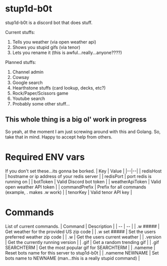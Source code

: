 # stup1d-b0t
stup1d-b0t is a discord bot that does stuff.

Current stuffs:
 1. Tells you weather (via open weather api)
 2. Shows you stupid gifs (via tenor)
 3. Lets you rename it (this is awful...really...anyone????)

Planned stuffs:
 1. Channel admin
 2. Cowsay
 3. Google search
 4. Hearthstone stuffs (card lookup, decks, etc?)
 5. Rock/Paper/Scissors game
 6. Youtube search
 7. Probably some other stuff...

## This whole thing is a big ol' work in progress
So yeah, at the moment I am just screwing around with this and Golang.  So, take that in mind.  Happy to accept help from others.

# Required ENV vars
If you don't set these...its gonna be borked.
| Key | Value |
|--|--|
| redisHost | hostname or ip address of your redis server |
| redisPort | port redis is running on |
| botToken | Valid Discord bot token |
| weatherApiToken | Valid open weather API token |
| commandPrefix | Prefix for all commands (example, . makes .w work) |
| tenorKey | Valid tenor API key |

# Commands
List of current commands.
| Command | Description |
| -- | -- |
| .w ##### | Get weather for the provided US zip code |
| .w set ##### | Set the users preferred weather zip code |
| .w | Get the users current weather |
| .version | Get the currently running version |
| .gif | Get a random trending gif |
| .gif SEARCHTERM | Get the most popular gif for SEARCHTERM |
| .nameme | Reset bots name for this server to stup1d-b0t |
| .nameme NEWNAME | Set bots name to NEWNAME (man...this is a really stupid command) |
